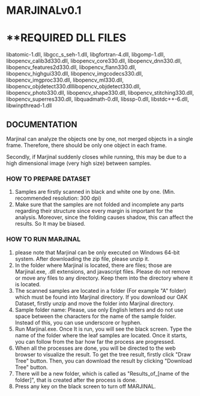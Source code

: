 # **MARJINALv0.1**

# **REQUIRED DLL FILES

libatomic-1.dll, libgcc_s_seh-1.dll, libgfortran-4.dll, libgomp-1.dll, libopencv_calib3d330.dll, libopencv_core330.dll, libopencv_dnn330.dll, libopencv_features2d330.dll, libopencv_flann330.dll, libopencv_highgui330.dll, libopencv_imgcodecs330.dll, libopencv_imgproc330.dll, libopencv_ml330.dll, libopencv_objdetect330.dlllibopencv_objdetect330.dll, libopencv_photo330.dll, libopencv_shape330.dll, libopencv_stitching330.dll, libopencv_superres330.dll, libquadmath-0.dll, libssp-0.dll, libstdc++-6.dll, libwinpthread-1.dll


## **DOCUMENTATION**

Marjinal can analyze the objects one by one, not merged objects in a single frame. Therefore, there should be only one object in each frame. 

Secondly, if Marjinal suddenly closes while running, this may be due to a high dimensional image (very high size) between samples.

### **HOW TO PREPARE DATASET**

1. Samples are firstly scanned in black and white one by one. (Min. recommended resolution: 300 dpi)  
2. Make sure that the samples are not folded and incomplete any parts regarding their structure since every margin is important for the analysis. Moreover, since the folding causes shadow, this can affect the results. So It may be biased.

### **HOW TO RUN MARJINAL**

1. please note that Marjinal can be only executed on Windows 64-bit system. After downloading the zip file, please unzip it.  
2. In the folder where Marjinal is located, there are files; those are Marjinal.exe, .dll extensions, and javascript files. Please do not remove or move any files to any directory. Keep them into the directory where it is located.  
3. The scanned samples are located in a folder (For example "A" folder) which must be found into Marjinal directory. If you download our OAK Dataset, firstly unzip and move the folder into Marjinal directory.  
4. Sample folder name: Please, use only English letters and do not use space between the characters for the name of the sample folder. Instead of this, you can use underscore or hyphen. 
5. Run Marjinal.exe. Once It is run, you will see the black screen. Type the name of the folder where the leaf samples are located. Once it starts, you can follow from the bar how far the process are progressed. 
6. When all the processes are done, you will be directed to the web browser to visualize the result. To get the tree result, firstly click "Draw Tree" button. Then, you can download the result by clicking "Download Tree" button.  
7. There will be a new folder, which is called as "Results_of_[name of the folder]", that is created after the process is done. 
8. Press any key on the black screen to turn off MARJINAL.
